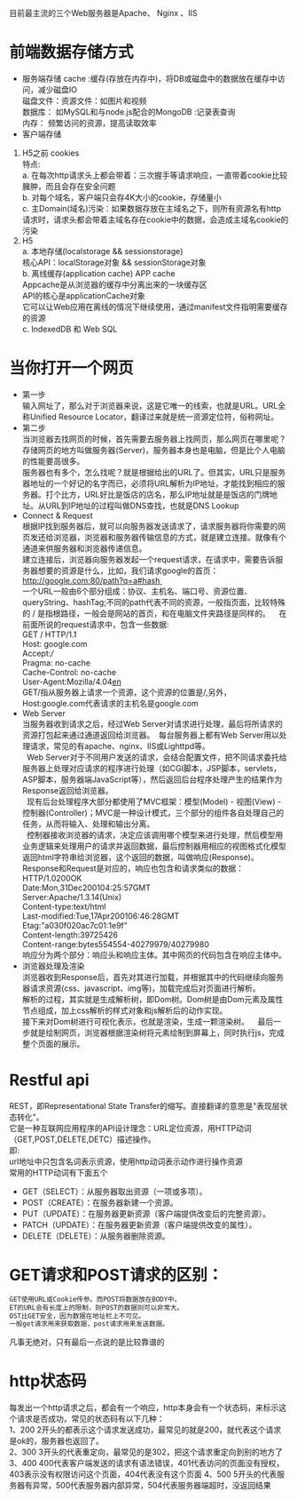 目前最主流的三个Web服务器是Apache、 Nginx 、IIS  
# 前端数据存储方式  
* 服务端存储
cache :缓存(存放在内存中)，将DB或磁盘中的数据放在缓存中访问，减少磁盘IO  
磁盘文件：资源文件：如图片和视频  
数据库： 如MySQL和与node.js配合的MongoDB :记录表查询  
内存： 频繁访问的资源，提高读取效率  
* 客户端存储
1. H5之前
cookies  
特点:  
a. 在每次http请求头上都会带着：三次握手等请求响应，一直带着cookie比较臃肿，而且会存在安全问题  
b. 对每个域名，客户端只会存4K大小的cookie，存储量小  
c. 主Domain(域名)污染：如果数据存放在主域名之下，则所有资源名有http请求时，请求头都会带着主域名存在cookie中的数据，会造成主域名cookie的污染  
2. H5  
a. 本地存储(localstorage && sessionstorage)  
核心API：localStorage对象 && sessionStorage对象  
b. 离线缓存(application cache) APP cache   
Appcache是从浏览器的缓存中分离出来的一块缓存区  
API的核心是applicationCache对象  
它可以让Web应用在离线的情况下继续使用，通过manifest文件指明需要缓存的资源  
c. IndexedDB 和 Web SQL

# 当你打开一个网页  

* 第一步  
  输入网址了，那么对于浏览器来说，这是它唯一的线索，也就是URL。URL全称Unified Resource Locator，翻译过来就是统一资源定位符，俗称网址。  
* 第二步   
  当浏览器去找网页的时候，首先需要去服务器上找网页，那么网页在哪里呢？ 存储网页的地方叫做服务器(Server)，服务器本身也是电脑，但是比个人电脑的性能要高很多。  
  服务器也有多个，怎么找呢？就是根据给出的URL了。但其实，URL只是服务器地址的一个好记的名字而已，必须将URL解析为IP地址，才能找到相应的服务器。打个比方，URL好比是饭店的店名，那么IP地址就是是饭店的门牌地址。从URL到IP地址的过程叫做DNS查找，也就是DNS Lookup  
* Connect & Request  
  根据IP找到服务器后，就可以向服务器发送请求了，请求服务器将你需要的网页发还给浏览器，浏览器和服务器传输信息的方式，就是建立连接。就像有个通道来供服务器和浏览器传递信息。  
  建立连接后，浏览器向服务器发起一个request请求，在请求中，需要告诉服务器想要的资源是什么，比如，我们请求google的首页：http://google.com:80/path?q=a#hash    
  一个URL一般由6个部分组成：协议、主机名、端口号、资源位置、queryString、hashTag;不同的path代表不同的资源，一般指页面，比较特殊的 / 是指根路径，一般会是网站的首页，和在电脑文件夹路径是同样的。    在前面所说的request请求中，包含一些数据:  
  GET / HTTP/1.1  
  Host: google.com  
  Accept:*/*  
  Pragma: no-cache  
  Cache-Control: no-cache  
  User-Agent:Mozilla/4.04[en](Win95;I;Nav)  
  GET/指从服务器上请求一个资源，这个资源的位置是/,另外，Host:google.com代表请求的主机名是google.com    
* Web Server     
  当服务器收到请求之后，经过Web Server对请求进行处理，最后将所请求的资源打包起来通过通道返回给浏览器。  每台服务器上都有Web Server用以处理请求，常见的有apache、nginx、IIS或Lighttpd等。  
    Web Server对于不同用户发送的请求，会结合配置文件，把不同请求委托给服务器上处理对应请求的程序进行处理（如CGI脚本，JSP脚本，servlets，ASP脚本，服务器端JavaScript等），然后返回后台程序处理产生的结果作为Response返回给浏览器。  
    现有后台处理程序大部分都使用了MVC框架：模型(Model) - 视图(View) - 控制器(Controller)；MVC是一种设计模式，三个部分的组件各自处理自己的任务，从而将输入、处理和输出分离。  
    控制器接收浏览器的请求，决定应该调用哪个模型来进行处理，然后模型用业务逻辑来处理用户的请求并返回数据，最后控制器用相应的视图格式化模型返回html字符串给浏览器，这个返回的数据，叫做响应(Response)。  
  Response和Request是对应的，响应也包含和请求类似的数据：  
  HTTP/1.0200OK  
  Date:Mon,31Dec200104:25:57GMT  
  Server:Apache/1.3.14(Unix)  
  Content-type:text/html  
  Last-modified:Tue,17Apr200106:46:28GMT  
  Etag:"a030f020ac7c01:1e9f"  
  Content-length:39725426  
  Content-range:bytes554554-40279979/40279980  
  响应分为两个部分：响应头和响应主体。其中网页的代码包含在响应主体中。
* 浏览器处理及渲染  
  浏览器收到Response后，首先对其进行加载，并根据其中的代码继续向服务器请求资源(css、javascript、img等)，加载完成后对页面进行解析。  
  解析的过程，其实就是生成解析树，即Dom树。Dom树是由Dom元素及属性节点组成，加上css解析的样式对象和js解析后的动作实现。  
  接下来对Dom树进行可视化表示，也就是渲染，生成一颗渲染树。    最后一步就是绘制网页，浏览器根据渲染树将元素绘制到屏幕上，同时执行js，完成整个页面的展示。

# Restful api

REST，即Representational State Transfer的缩写。直接翻译的意思是"表现层状态转化"。  
它是一种互联网应用程序的API设计理念：URL定位资源，用HTTP动词（GET,POST,DELETE,DETC）描述操作。  
即:  
url地址中只包含名词表示资源，使用http动词表示动作进行操作资源  
常用的HTTP动词有下面五个  

* GET（SELECT）：从服务器取出资源（一项或多项）。
* POST（CREATE）：在服务器新建一个资源。
* PUT（UPDATE）：在服务器更新资源（客户端提供改变后的完整资源）。
* PATCH（UPDATE）：在服务器更新资源（客户端提供改变的属性）。
* DELETE（DELETE）：从服务器删除资源。

# GET请求和POST请求的区别：

```markdown
GET使用URL或Cookie传参。而POST将数据放在BODY中。  
ET的URL会有长度上的限制，则POST的数据则可以非常大。  
OST比GET安全，因为数据在地址栏上不可见。  
一般get请求用来获取数据，post请求用来发送数据。  
```

凡事无绝对，只有最后一点说的是比较靠谱的  

# http状态码

每发出一个http请求之后，都会有一个响应，http本身会有一个状态码，来标示这个请求是否成功，常见的状态码有以下几种：  
1、200 2开头的都表示这个请求发送成功，最常见的就是200，就代表这个请求是ok的，服务器也返回了。  
2、300 3开头的代表重定向，最常见的是302，把这个请求重定向到别的地方了  
3、400 400代表客户端发送的请求有语法错误，401代表访问的页面没有授权，403表示没有权限访问这个页面，404代表没有这个页面 
4、500 5开头的代表服务器有异常，500代表服务器内部异常，504代表服务器端超时，没返回结果  